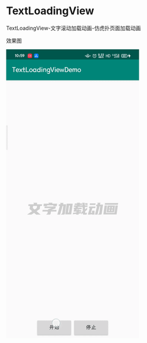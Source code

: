 # TextLoadingView
TextLoadingView-文字滚动加载动画-仿虎扑页面加载动画

效果图

![image](https://github.com/daozhan/TextLoadingView/blob/master/gif/Video_20200427_112005_230.gif)
